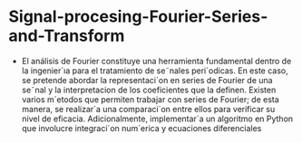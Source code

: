 # Signal-procesing-Fourier-Series-and-Transform
* El análisis de Fourier constituye una herramienta fundamental dentro de la ingenier´ıa para el
tratamiento de se˜nales peri´odicas. En este caso, se pretende abordar la representaci´on en series
de Fourier de una se˜nal y la interpretacion de los coeficientes que la definen. Existen varios
m´etodos que permiten trabajar con series de Fourier; de esta manera, se realizar´a una
comparaci´on entre ellos para verificar su nivel de eficacia. Adicionalmente, implementar´a un
algoritmo en Python que involucre integraci´on num´erica y ecuaciones diferenciales
